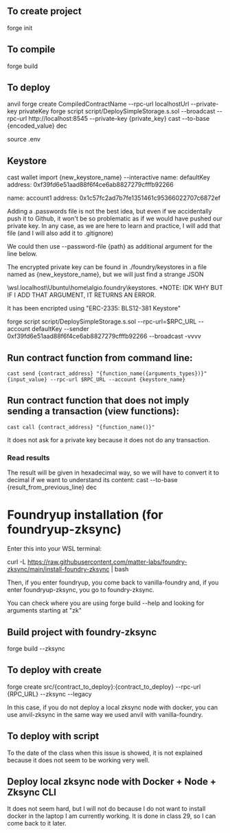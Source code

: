 ## To create project
forge init
 
## To compile
forge build 

## To deploy
anvil
forge create CompiledContractName --rpc-url localhostUrl --private-key privateKey 
forge script script/DeploySimpleStorage.s.sol --broadcast --rpc-url http://localhost:8545 --private-key {private_key}
cast --to-base {encoded_value} dec

source .env

## Keystore

cast wallet import {new_keystore_name} --interactive 
name: defaultKey
address: 0xf39fd6e51aad88f6f4ce6ab8827279cfffb92266

name: account1
address: 0x1c57fc2ad7b7fe1351461c95366022707c6872ef

Adding a .passwords file is not the best idea, but even if we accidentally push it to Github, it won't be so problematic as if we would
have pushed our private key. In any case, as we are here to learn and practice, I will add that file (and I will also add it to .gitignore)

We could then use --password-file {path} as additional argument for the line below.

The encrypted private key can be found in ./foundry/keystores in a file named as {new_keystore_name}, but we will just find a strange JSON

\\wsl.localhost\Ubuntu\home\algio\.foundry\keystores. *NOTE: IDK WHY BUT IF I ADD THAT ARGUMENT, IT RETURNS AN ERROR.

It has been encripted using "ERC-2335: BLS12-381 Keystore" 

forge script script/DeploySimpleStorage.s.sol --rpc-url=$RPC_URL --account defaultKey --sender 0xf39fd6e51aad88f6f4ce6ab8827279cfffb92266  --broadcast -vvvv

## Run contract function from command line:
    cast send {contract_address} "{function_name({arguments_types})}" {input_value} --rpc-url $RPC_URL --account {keystore_name}
## Run contract function that does not imply sending a transaction (view functions):
    cast call {contract_address} "{function_name()}"
It does not ask for a private key because it does not do any transaction.
### Read results
The result will be given in hexadecimal way, so we will have to convert it to decimal if we want to understand its content:
    cast --to-base {result_from_previous_line} dec

# Foundryup installation (for foundryup-zksync)

Enter this into your WSL terminal:

curl -L https://raw.githubusercontent.com/matter-labs/foundry-zksync/main/install-foundry-zksync | bash

Then, if you enter foundryup, you come back to vanilla-foundry and, if you enter foundryup-zksync, you go to foundry-zksync.

You can check where you are using forge build --help and looking for arguments starting at "zk"

## Build project with foundry-zksync

forge build --zksync

## To deploy with create

forge create src/{contract_to_deploy}:{contract_to_deploy} --rpc-url {RPC_URL} --zksync --legacy

In this case, if you do not deploy a local zksync node with docker, you can use anvil-zksync in the same way we used anvil with
vanilla-foundry.

## To deploy with script

To the date of the class when this issue is showed, it is not explained because it does not seem to be working very well.

## Deploy local zksync node with Docker + Node + Zksync CLI

It does not seem hard, but I will not do because I do not want to install docker in the laptop I am currently working. It is done
in class 29, so I can come back to it later.








